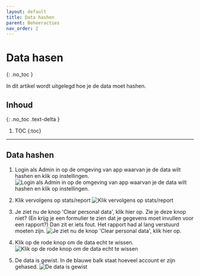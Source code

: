 ```yaml
---
layout: default
title: Data hashen
parent: Beheeracties
nav_order: 2
---
```


# Data hasen
{: .no_toc }

In dit artikel wordt uitgelegd hoe je de data moet hashen.

## Inhoud
{: .no_toc .text-delta }

1. TOC
{:toc}

---

## Data hashen

1. Login als Admin in op de omgeving van app waarvan je de data wilt hashen en klik op instellingen.
![Login als Admin in op de omgeving van app waarvan je de data wilt hashen en klik op instellingen.](/intern-help/assets/screenshots/beheeracties/hash/1.png)

2. Klik vervolgens op stats/report
![Klik vervolgens op stats/report](/intern-help/assets/screenshots/beheeracties/hash/2.png)

3. Je ziet nu de knop 'Clear personal data', klik hier op. Zie je deze knop niet? (En krijg je een formulier te zien dat je gegevens moet invullen voor een rapport?) Dan zit er iets fout. Het rapport had al lang verstuurd moeten zijn.
![Je ziet nu de knop 'Clear personal data', klik hier op. ](/intern-help/assets/screenshots/beheeracties/hash/3.png)

4. Klik op de rode knop om de data echt te wissen.
![Klik op de rode knop om de data echt te wissen](/intern-help/assets/screenshots/beheeracties/hash/4.png)

5. De data is gewist. In de blauwe balk staat hoeveel account er zijn gehased.
![De data is gewist](/intern-help/assets/screenshots/beheeracties/hash/5.png)
